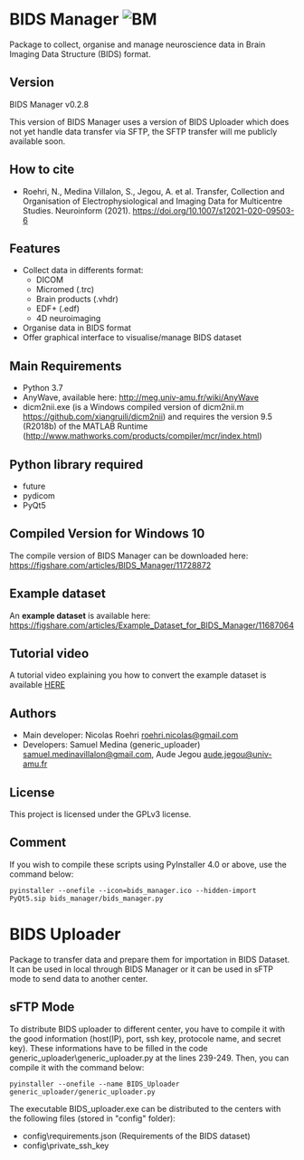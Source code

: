 #  BIDS Manager ![BM](bids_manager.ico "BIDS_Manager")
Package to collect, organise and manage neuroscience data in Brain Imaging Data Structure (BIDS) format.


## Version
BIDS Manager v0.2.8

This version of BIDS Manager uses a version of BIDS Uploader which does not yet handle data transfer via SFTP, the SFTP transfer will me publicly available soon.

## How to cite
* Roehri, N., Medina Villalon, S., Jegou, A. et al. Transfer, Collection and Organisation of Electrophysiological and Imaging Data for Multicentre Studies. Neuroinform (2021). https://doi.org/10.1007/s12021-020-09503-6

## Features
* Collect data in differents format:
  * DICOM
  * Micromed (.trc)
  * Brain products (.vhdr)
  * EDF+ (.edf)
  * 4D neuroimaging 
* Organise data in BIDS format
* Offer graphical interface to visualise/manage BIDS dataset

## Main Requirements
* Python 3.7
* AnyWave, available here: http://meg.univ-amu.fr/wiki/AnyWave
* dicm2nii.exe (is a Windows compiled version of dicm2nii.m https://github.com/xiangruili/dicm2nii) and requires the version 9.5 (R2018b) of the MATLAB Runtime (http://www.mathworks.com/products/compiler/mcr/index.html)

## Python library required
* future
* pydicom
* PyQt5

## Compiled Version for Windows 10
The compile version of BIDS Manager can be downloaded here: https://figshare.com/articles/BIDS_Manager/11728872

## Example dataset
An **example dataset** is available here: https://figshare.com/articles/Example_Dataset_for_BIDS_Manager/11687064

## Tutorial video
A tutorial video explaining you how to convert the example dataset is available [HERE](https://youtu.be/HvJjr6WZNQA)

## Authors
* Main developer: Nicolas Roehri <roehri.nicolas@gmail.com>
* Developers: Samuel Medina (generic_uploader) <samuel.medinavillalon@gmail.com>, 
		      Aude Jegou <aude.jegou@univ-amu.fr>

## License
This project is licensed under the GPLv3 license.

## Comment
If you wish to compile these scripts using PyInstaller 4.0 or above, use the command below:
```
pyinstaller --onefile --icon=bids_manager.ico --hidden-import PyQt5.sip bids_manager/bids_manager.py
```

# BIDS Uploader
Package to transfer data and prepare them for importation in BIDS Dataset. It can be used in local through BIDS Manager
or it can be used in sFTP mode to send data to another center.

## sFTP Mode
To distribute BIDS uploader to different center, you have to compile it with the good information (host(IP), port, ssh key, protocole name, and secret key). These informations have to be filled in the code
generic_uploader\\generic_uploader.py at the lines 239-249. Then, you can compile it with the command below:
```
pyinstaller --onefile --name BIDS_Uploader generic_uploader/generic_uploader.py
```
The executable BIDS_uploader.exe can be distributed to the centers with the following files (stored in "config" folder):
* config\\requirements.json (Requirements of the BIDS dataset)
* config\\private_ssh_key